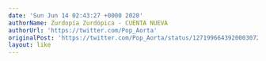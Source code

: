 ```yaml
---
date: 'Sun Jun 14 02:43:27 +0000 2020'
authorName: Zurdopía Zurdópica - CUENTA NUEVA
authorUrl: 'https://twitter.com/Pop_Aorta'
originalPost: 'https://twitter.com/Pop_Aorta/status/1271996643920003072'
layout: like
---
```

